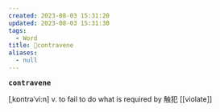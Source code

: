 ```yaml
---
created: 2023-08-03 15:31:20
updated: 2023-08-03 15:31:30
tags:
  - Word
title: 📖contravene
aliases:
  - null
---
```


<pre><strong>contravene</strong></pre>
[ˌkɒntrəˈvi:n]
v. to fail to do what is required by 触犯
[[violate]]
